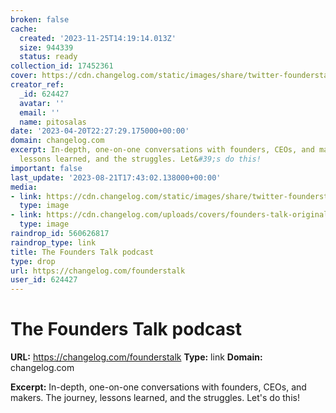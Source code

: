 ```yaml
---
broken: false
cache:
  created: '2023-11-25T14:19:14.013Z'
  size: 944339
  status: ready
collection_id: 17452361
cover: https://cdn.changelog.com/static/images/share/twitter-founderstalk-cbcb5933519b3502936f2815b4f06974.png
creator_ref:
  _id: 624427
  avatar: ''
  email: ''
  name: pitosalas
date: '2023-04-20T22:27:29.175000+00:00'
domain: changelog.com
excerpt: In-depth, one-on-one conversations with founders, CEOs, and makers. The journey,
  lessons learned, and the struggles. Let&#39;s do this!
important: false
last_update: '2023-08-21T17:43:02.138000+00:00'
media:
- link: https://cdn.changelog.com/static/images/share/twitter-founderstalk-cbcb5933519b3502936f2815b4f06974.png
  type: image
- link: https://cdn.changelog.com/uploads/covers/founders-talk-original.png?v=63725770346
  type: image
raindrop_id: 560626817
raindrop_type: link
title: The Founders Talk podcast
type: drop
url: https://changelog.com/founderstalk
user_id: 624427
---
```


# The Founders Talk podcast

**URL:** https://changelog.com/founderstalk
**Type:** link
**Domain:** changelog.com

**Excerpt:** In-depth, one-on-one conversations with founders, CEOs, and makers. The journey, lessons learned, and the struggles. Let&#39;s do this!
